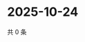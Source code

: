 # 2025-10-24

共 0 条

<!-- BEGIN ZHIHUQUESTIONS -->
<!-- 最后更新时间 Fri Oct 24 2025 07:10:22 GMT+0800 (China Standard Time) -->

<!-- END ZHIHUQUESTIONS -->
